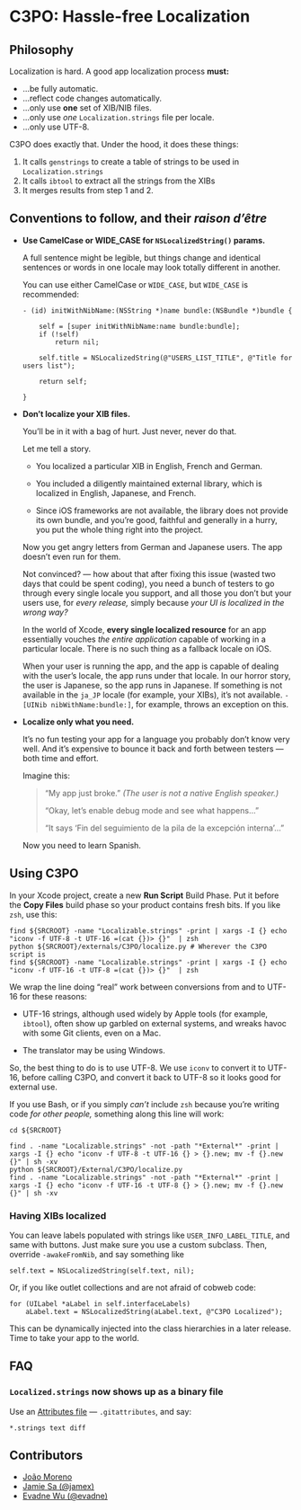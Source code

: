 # C3PO: Hassle-free Localization

##	Philosophy

Localization is hard. A good app localization process **must:**

*	…be fully automatic.
*	…reflect code changes automatically.  
*	…only use **one** set of XIB/NIB files.
*	…only use *one* `Localization.strings` file per locale.
*	…only use UTF-8.


C3PO does exactly that.  Under the hood, it does these things:

1.	It calls `genstrings` to create a table of strings to be used in `Localization.strings`
2.	It calls `ibtool` to extract all the strings from the XIBs
3.	It merges results from step 1 and 2.

##	Conventions to follow, and their *raison d’être*

*	**Use CamelCase or WIDE_CASE for `NSLocalizedString()` params.**

	A full sentence might be legible, but things change and identical sentences or words in one locale may look totally different in another.
	
	You can use either CamelCase or `WIDE_CASE`, but `WIDE_CASE` is recommended:
	
		- (id) initWithNibName:(NSString *)name bundle:(NSBundle *)bundle {
			
			self = [super initWithNibName:name bundle:bundle];
			if (!self)
				return nil;
			
			self.title = NSLocalizedString(@"USERS_LIST_TITLE", @"Title for users list");
			
			return self;
		
		}

*	**Don’t localize your XIB files.**

	You’ll be in it with a bag of hurt.  Just never, never do that.
	
	Let me tell a story.
	
	*	You localized a particular XIB in English, French and German.
	
	*	You included a diligently maintained external library, which is localized in English, Japanese, and French.
	
	*	Since iOS frameworks are not available, the library does not provide its own bundle, and you’re good, faithful and generally in a hurry, you put the whole thing right into the project.
	
	Now you get angry letters from German and Japanese users.  The app doesn’t even run for them.
	
	Not convinced?  — how about that after fixing this issue (wasted two days that could be spent coding), you need a bunch of testers to go through every single locale you support, and all those you don’t but your users use, for *every release,* simply because *your UI is localized in the wrong way?*
	
	In the world of Xcode, **every single localized resource** for an app essentially vouches *the entire application* capable of working in a particular locale.  There is no such thing as a fallback locale on iOS.
	
	When your user is running the app, and the app is capable of dealing with the user’s locale, the app runs under that locale.  In our horror story, the user is Japanese, so the app runs in Japanese.  If something is not available in the `ja_JP` locale (for example, your XIBs), it’s not available.  `-[UINib nibWithName:bundle:]`, for example, throws an exception on this.
	
*	**Localize only what you need.**

	It’s no fun testing your app for a language you probably don’t know very well.  And it’s expensive to bounce it back and forth between testers — both time and effort.
	
	Imagine this:
	
	>	“My app just broke.”  *(The user is not a native English speaker.)*
	>	
	>	“Okay, let’s enable debug mode and see what happens…”
	>	
	>	“It says ‘Fin del seguimiento de la pila de la excepción interna’…”
	
	Now you need to learn Spanish.


##	Using C3PO

In your Xcode project, create a new **Run Script** Build Phase.  Put it before the **Copy Files** build phase so your product contains fresh bits.  If you like `zsh`, use this:

	find ${SRCROOT} -name "Localizable.strings" -print | xargs -I {} echo "iconv -f UTF-8 -t UTF-16 =(cat {})> {}"  | zsh
	python ${SRCROOT}/externals/C3PO/localize.py # Wherever the C3PO script is
	find ${SRCROOT} -name "Localizable.strings" -print | xargs -I {} echo "iconv -f UTF-16 -t UTF-8 =(cat {})> {}"  | zsh

We wrap the line doing “real” work between conversions from and to UTF-16 for these reasons:

*	UTF-16 strings, although used widely by Apple tools (for example, `ibtool`), often show up garbled on external systems, and wreaks havoc with some Git clients, even on a Mac.

*	The translator may be using Windows.

So, the best thing to do is to use UTF-8.  We use `iconv` to convert it to UTF-16, before calling C3PO, and convert it back to UTF-8 so it looks good for external use.

If you use Bash, or if you simply *can’t* include `zsh` because you’re writing code *for other people,* something along this line will work:

	cd ${SRCROOT}

	find . -name "Localizable.strings" -not -path "*External*" -print | xargs -I {} echo "iconv -f UTF-8 -t UTF-16 {} > {}.new; mv -f {}.new {}" | sh -xv
	python ${SRCROOT}/External/C3PO/localize.py
	find . -name "Localizable.strings" -not -path "*External*" -print | xargs -I {} echo "iconv -f UTF-16 -t UTF-8 {} > {}.new; mv -f {}.new {}" | sh -xv

###	Having XIBs localized 

You can leave labels populated with strings like `USER_INFO_LABEL_TITLE`, and same with buttons.  Just make sure you use a custom subclass.  Then, override `-awakeFromNib`, and say something like

	self.text = NSLocalizedString(self.text, nil);

Or, if you like outlet collections and are not afraid of cobweb code:

	for (UILabel *aLabel in self.interfaceLabels)
		aLabel.text = NSLocalizedString(aLabel.text, @"C3PO Localized");

This can be dynamically injected into the class hierarchies in a later release.  Time to take your app to the world.

##	FAQ

###	`Localized.strings` now shows up as a binary file

Use an [Attributes file](http://progit.org/book/ch7-2.html) — `.gitattributes`, and say:

	*.strings text diff


##	Contributors

*	[João Moreno](http://joaomoreno.com)
*	[Jamie Sa (@jamex)](http://twitter.com/james)
*	[Evadne Wu (@evadne)](http://twitter.com/evadne)
